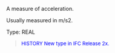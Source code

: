 ﻿A measure of acceleration.

Usually measured in m/s2.

Type: REAL

> <font size="-1" color="#0000FF">HISTORY New type in IFC Release 2x.
</font>
